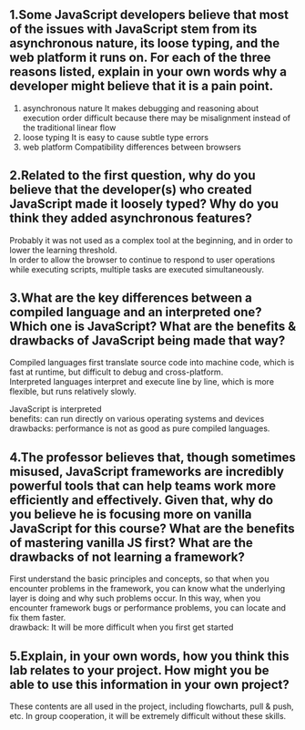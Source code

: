 ## 1.Some JavaScript developers believe that most of the issues with JavaScript stem from its asynchronous nature, its loose typing, and the web platform it runs on. For each of the three reasons listed, explain in your own words why a developer might believe that it is a pain point.
1. asynchronous nature
   It makes debugging and reasoning about execution order difficult because there may be misalignment instead of the traditional linear flow
2. loose typing
   It is easy to cause subtle type errors
3. web platform
   Compatibility differences between browsers

## 2.Related to the first question, why do you believe that the developer(s) who created JavaScript made it loosely typed? Why do you think they added asynchronous features?
Probably it was not used as a complex tool at the beginning, and in order to lower the learning threshold.                             
In order to allow the browser to continue to respond to user operations while executing scripts, multiple tasks are executed simultaneously.

## 3.What are the key differences between a compiled language and an interpreted one? Which one is JavaScript? What are the benefits & drawbacks of JavaScript being made that way?
Compiled languages ​​first translate source code into machine code, which is fast at runtime, but difficult to debug and cross-platform.                            
Interpreted languages ​​interpret and execute line by line, which is more flexible, but runs relatively slowly.                            
                            
JavaScript is interpreted                                          
benefits: can run directly on various operating systems and devices                            
drawbacks: performance is not as good as pure compiled languages.                            
## 4.The professor believes that, though sometimes misused, JavaScript frameworks are incredibly powerful tools that can help teams work more efficiently and effectively. Given that, why do you believe he is focusing more on vanilla JavaScript for this course? What are the benefits of mastering vanilla JS first? What are the drawbacks of not learning a framework?
First understand the basic principles and concepts, so that when you encounter problems in the framework, you can know what the underlying layer is doing and why such problems occur. In this way, when you encounter framework bugs or performance problems, you can locate and fix them faster.                                          
drawback: It will be more difficult when you first get started

## 5.Explain, in your own words, how you think this lab relates to your project. How might you be able to use this information in your own project?
These contents are all used in the project, including flowcharts, pull & push, etc. In group cooperation, it will be extremely difficult without these skills.